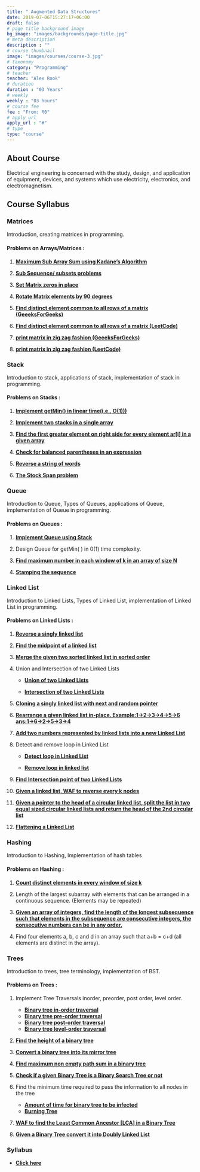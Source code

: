 ```yaml
---
title: " Augmented Data Structures"
date: 2019-07-06T15:27:17+06:00
draft: false
# page title background image
bg_image: "images/backgrounds/page-title.jpg"
# meta description
description : ""
# course thumbnail
image: "images/courses/course-3.jpg"
# taxonomy
category: "Programming"
# teacher
teacher: "Alex Rook"
# duration
duration : "03 Years"
# weekly
weekly : "03 hours"
# course fee
fee : "From: ₹0"
# apply url
apply_url : "#"
# type
type: "course"
---
```



## About Course

Electrical engineering is concerned with the study, design, and application of equipment, devices, and systems which use electricity, electronics, and electromagnetism.

## Course Syllabus

### Matrices
Introduction, creating matrices in programming.

#### Problems on Arrays/Matrices :
1. **[Maximum Sub Array Sum using Kadane’s Algorithm](https://leetcode.com/problems/maximum-subarray/)**

2. **[Sub Sequence/ subsets problems](https://leetcode.com/problems/is-subsequence/)**

3. **[Set Matrix zeros in place](https://leetcode.com/problems/set-matrix-zeroes/)**

4. **[Rotate Matrix elements by 90 degrees](https://leetcode.com/problems/rotate-image/description/)**

5. **[Find distinct element common to all rows of a matrix (GeeeksForGeeks)](https://practice.geeksforgeeks.org/problems/find-distinct-elements2054/1)**

6. **[Find distinct element common to all rows of a matrix (LeetCode)](https://leetcode.com/problems/find-smallest-common-element-in-all-rows/)**

7. **[print matrix in zig zag fashion (GeeeksForGeeks)](https://practice.geeksforgeeks.org/problems/print-matrix-in-diagonal-pattern/1)**

8. **[print matrix in zig zag fashion (LeetCode)](https://leetcode.com/problems/zigzag-conversion/description/)**


### Stack
Introduction to stack, applications of stack, implementation of stack in programming.

#### Problems on Stacks :

1. **[Implement getMin() in linear time(i.e., O(1)))](https://practice.geeksforgeeks.org/problems/get-minimum-element-from-stack/1)**

2. **[Implement two stacks in a single array](https://practice.geeksforgeeks.org/problems/implement-two-stacks-in-an-array/1)**

3. **[Find the first greater element on right side for every element ar[i] in a given array](https://practice.geeksforgeeks.org/problems/next-larger-element-1587115620/1)**

4. **[Check for balanced parentheses in an expression](https://practice.geeksforgeeks.org/problems/parenthesis-checker2744/1)**

5. **[Reverse a string of words](https://leetcode.com/problems/reverse-words-in-a-string/description/)**

6. **[The Stock Span problem](https://practice.geeksforgeeks.org/problems/stock-span-problem-1587115621/1)**


### Queue
 Introduction to Queue, Types of Queues, applications of Queue, implementation of 
Queue in programming.

#### Problems on Queues :

1. **[Implement Queue using Stack](https://leetcode.com/problems/implement-queue-using-stacks/description/)**

2. Design Queue for getMin( ) in 0(1) time complexity.

3. **[Find maximum number in each window of k in an array of size N](https://leetcode.com/problems/sliding-window-maximum/description/)**

4. **[Stamping the sequence](https://leetcode.com/problems/stamping-the-sequence/)**


### Linked List
Introduction to Linked Lists, Types of Linked List, implementation of Linked List in 
programming.

#### Problems on Linked Lists :

1. **[Reverse a singly linked list](https://leetcode.com/problems/reverse-linked-list/)**

2. **[Find the midpoint of a linked list](https://leetcode.com/problems/middle-of-the-linked-list/)**

3. **[Merge the given two sorted linked list in sorted order](https://leetcode.com/problems/merge-two-sorted-lists/)**

4. Union and Intersection of two Linked Lists
    - **[Union of two Linked Lists](https://practice.geeksforgeeks.org/problems/union-of-two-linked-list/1)**

    -  **[Intersection of two Linked Lists](https://practice.geeksforgeeks.org/problems/intersection-of-two-linked-list/1)**

5. **[Cloning a singly linked list with next and random pointer](https://practice.geeksforgeeks.org/problems/clone-a-linked-list-with-next-and-random-pointer/1)**

6. **[Rearrange a given linked list in-place. Example:1->2->3->4->5->6 ans:1->6->2->5->3->4](https://leetcode.com/problems/reorder-list/)**

7. **[Add two numbers represented by linked lists into a new Linked List](https://leetcode.com/problems/add-two-numbers/)**

8. Detect and remove loop in Linked List
    - **[Detect loop in Linked List](https://practice.geeksforgeeks.org/problems/detect-loop-in-linked-list/1)**

    - **[Remove loop in linked list](https://practice.geeksforgeeks.org/problems/remove-loop-in-linked-list/1)**

9. **[Find Intersection point of two Linked Lists](https://leetcode.com/problems/intersection-of-two-linked-lists/description/ListNode/)**

10. **[Given a linked list, WAF to reverse every k nodes](https://leetcode.com/problems/reverse-nodes-in-k-group/description/DescriptionGivenalinkedlist/)**

11. **[Given a pointer to the head of a circular linked list, split the list in two equal sized circular linked lists and return the head of the 2nd circular list](https://practice.geeksforgeeks.org/problems/split-a-circular-linked-list-into-two-halves/1)**

12. **[Flattening a Linked List](https://practice.geeksforgeeks.org/problems/flattening-a-linked-list/1)**


### Hashing
Introduction to Hashing, Implementation of hash tables

#### Problems on Hashing :

1. **[Count distinct elements in every window of size k](https://practice.geeksforgeeks.org/problems/count-distinct-elements-in-every-window/1)**

2. Length of the largest subarray with elements that can be arranged in a continuous sequence. (Elements may be repeated)

3. **[Given an array of integers, find the length of the longest subsequence such that elements in the subsequence are consecutive integers, the consecutive numbers can be in any order.](https://leetcode.com/problems/longest-consecutive-sequence/)**

4. Find four elements a, b, c and d in an array such that a+b = c+d (all elements are distinct in the array).

### Trees
Introduction to trees, tree terminology, implementation of BST.

#### Problems on Trees :

1. Implement Tree Traversals inorder, preorder, post order, level order.
    - **[Binary tree in-order traversal](https://leetcode.com/problems/binary-tree-inorder-traversal/description/)**
    - **[Binary tree pre-order traversal](https://leetcode.com/problems/binary-tree-preorder-traversal/)**
    - **[Binary tree post-order traversal](https://leetcode.com/problems/binary-tree-postorder-traversal/description/)**
    - **[Binary tree level-order traversal](https://leetcode.com/problems/binary-tree-level-order-traversal/)**

2. **[Find the height of a binary tree](https://practice.geeksforgeeks.org/problems/height-of-binary-tree/1)**

3. **[Convert a binary tree into its mirror tree](https://practice.geeksforgeeks.org/problems/mirror-tree/1)**

4. **[Find maximum non empty path sum in a binary tree](https://practice.geeksforgeeks.org/problems/maximum-path-sum-from-any-node/1)**

5. **[Check if a given Binary Tree is a Binary Search Tree or not](https://leetcode.com/problems/validate-binary-search-tree/description/Givenabinarytree/)**

6. Find the minimum time required to pass the information to all nodes in the tree
    - **[Amount of time for binary tree to be infected](https://leetcode.com/problems/amount-of-time-for-binary-tree-to-be-infected/)**
    - **[Burning Tree](https://practice.geeksforgeeks.org/problems/burning-tree/1)**

7. **[WAF to find the Least Common Ancestor [LCA] in a Binary Tree](https://leetcode.com/problems/lowest-common-ancestor-of-a-binary-tree/description/)**

8. **[Given a Binary Tree convert it into Doubly Linked List](https://practice.geeksforgeeks.org/problems/binary-tree-to-dll/1)**



### Syllabus

- **[Click here](https://drive.google.com/file/d/1uNj0dvS_ZXk4Llg5XJ9M8wb9RmPcN_5_/view?usp=sharing)**
